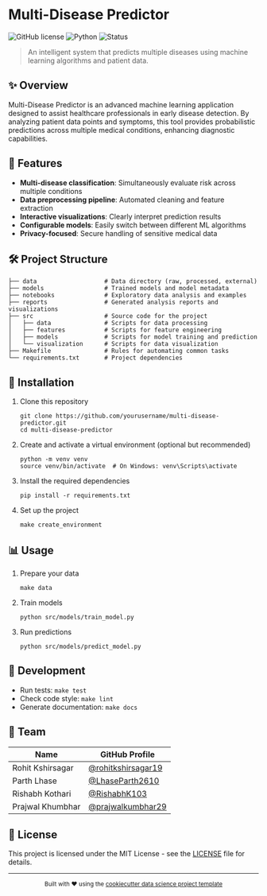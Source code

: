# Multi-Disease Predictor

![GitHub license](https://img.shields.io/badge/license-MIT-blue.svg)
![Python](https://img.shields.io/badge/python-3.8%2B-green)
![Status](https://img.shields.io/badge/status-in%20development-yellow)

> An intelligent system that predicts multiple diseases using machine learning algorithms and patient data.

## ✨ Overview

Multi-Disease Predictor is an advanced machine learning application designed to assist healthcare professionals in early disease detection. By analyzing patient data points and symptoms, this tool provides probabilistic predictions across multiple medical conditions, enhancing diagnostic capabilities.

## 🚀 Features

- **Multi-disease classification**: Simultaneously evaluate risk across multiple conditions
- **Data preprocessing pipeline**: Automated cleaning and feature extraction
- **Interactive visualizations**: Clearly interpret prediction results
- **Configurable models**: Easily switch between different ML algorithms
- **Privacy-focused**: Secure handling of sensitive medical data

## 🛠️ Project Structure

```
├── data                   # Data directory (raw, processed, external)
├── models                 # Trained models and model metadata
├── notebooks              # Exploratory data analysis and examples
├── reports                # Generated analysis reports and visualizations
├── src                    # Source code for the project
│   ├── data               # Scripts for data processing
│   ├── features           # Scripts for feature engineering
│   ├── models             # Scripts for model training and prediction
│   └── visualization      # Scripts for data visualization
├── Makefile               # Rules for automating common tasks
└── requirements.txt       # Project dependencies
```

## 🔧 Installation

1. Clone this repository
   ```
   git clone https://github.com/yourusername/multi-disease-predictor.git
   cd multi-disease-predictor
   ```

2. Create and activate a virtual environment (optional but recommended)
   ```
   python -m venv venv
   source venv/bin/activate  # On Windows: venv\Scripts\activate
   ```

3. Install the required dependencies
   ```
   pip install -r requirements.txt
   ```

4. Set up the project
   ```
   make create_environment
   ```

## 📊 Usage

1. Prepare your data
   ```
   make data
   ```

2. Train models
   ```
   python src/models/train_model.py
   ```

3. Run predictions
   ```
   python src/models/predict_model.py
   ```

## 📝 Development

- Run tests: `make test`
- Check code style: `make lint`
- Generate documentation: `make docs`

## 👥 Team

| Name               | GitHub Profile                                     |
|--------------------|----------------------------------------------------|
| Rohit Kshirsagar   | [@rohitkshirsagar19](https://github.com/rohitkshirsagar19) |
| Parth Lhase        | [@LhaseParth2610](https://github.com/LhaseParth2610)       |
| Rishabh Kothari    | [@RishabhK103](https://github.com/RIshabhK103)             |
| Prajwal Khumbhar   | [@prajwalkumbhar29](https://github.com/prajwalkumbhar29)   |

## 📄 License

This project is licensed under the MIT License - see the [LICENSE](LICENSE) file for details.

---

<p align="center">
  <small>
    Built with ❤️ using the <a href="https://drivendata.github.io/cookiecutter-data-science/">cookiecutter data science project template</a>
  </small>
</p>
